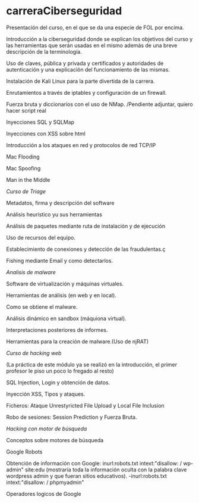 # carreraCiberseguridad

Presentación del curso, en el que se da una especie de FOL por encima.

Introducción a la ciberseguridad donde se explican los objetivos del curso y las herramientas que serán usadas en el mismo además de una breve descripción de la terminología.

Uso de claves, pública y privada y certificados y autoridades de autenticación y una explicación del funcionamiento de las mismas.

Instalación de Kali Linux para la parte divertida de la carrera.

Enrutamientos a través de iptables y configuración de un firewall.

Fuerza bruta y diccionarios con el uso de NMap. /Pendiente adjuntar, quiero hacer script real

Inyecciones SQL y SQLMap

Inyecciones con XSS sobre html

Introducción a los ataques en red y protocolos de red TCP/IP

Mac Flooding

Mac Spoofing

Man in the Middle

*Curso de Triage*

Metadatos, firma y descripción del software

Análisis heurístico yu sus herramientas

Análisis de paquetes mediante ruta de instalación y de ejecución

Uso de recursos del equipo.

Establecimiento de conexiones y detección de las fraudulentas.ç

Fishing mediante Email y como detectarlos.

*Analisis de malware*

Software de virtualización y máquinas virtuales.

Herramientas de análisis (en web y en local).

Como se obtiene el malware.

Análisis dinámico en sandbox (máquiona virtual).

Interpretaciones posteriores de informes.

Herramientas para la creación de malware.(Uso de njRAT)

*Curso de hacking web* 

(La práctica de este módulo ya se realizó en la introducción, el primer profesor le piso un poco lo fregado al resto)

SQL Injection, Login y obtención de datos.

Inyección XSS, Tipos y ataques.

Ficheros: Ataque Unrestyricted File Upload y Local File Inclusion

Robo de sesiones: Session Prediction y Fuerza Bruta.

*Hacking con motor de búsqueda*

Conceptos sobre motores de búsqueda

Google Robots

Obtención de información con Google: inurl:robots.txt intext:"disallow: / wp-admin" site:edu (mostraría toda la información oculta con la palabra clave wordpress admin y que fueran sitios educativos).
    -inurl:robots.txt intext:"disallow: / phpmyadmin"
    
Operadores logicos de Google
